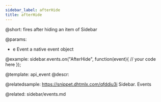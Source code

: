 ```yaml
---
sidebar_label: afterHide
title: afterHide
---          
```


@short:
fires after hiding an item of Sidebar

@params:
- e         Event       a native event object


@example:
sidebar.events.on("AfterHide", function(event){
    // your code here
});


@template: api_event
@descr:

@relatedsample: https://snippet.dhtmlx.com/qfddiu3i	Sidebar. Events

@related: sidebar/events.md